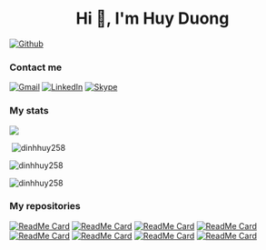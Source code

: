 <h1 align="center">Hi 👋, I'm Huy Duong</h1>

[![Github](https://img.shields.io/github/followers/dinhhuy258?label=Follow&style=social)](https://github.com/dinhhuy258)

<h3 align="left">Contact me</h3>

[![Gmail](https://img.shields.io/badge/gmail-red?&style=for-the-badge&logo=gmail&logoColor=white)](https://mail.google.com/mail/u/0/?fs=1&to=huy.duongdinh@gmail.com&su=SUBJECT&body=BODY&tf=cm)
[![LinkedIn](https://img.shields.io/badge/LinkedIn-0077B5?style=for-the-badge&logo=linkedin&logoColor=white)](https://www.linkedin.com/in/huy-duong-a21a9610b/)
[![Skype](https://img.shields.io/badge/Skype-00AFF0?style=for-the-badge&logo=skype&logoColor=white)](https://join.skype.com/invite/x9oT9EohtcfC)

<h3 align="left">My stats</h3>

![](https://github-profile-summary-cards.vercel.app/api/cards/profile-details?username=dinhhuy258&theme=github)
<p>&nbsp;<img src="https://github-readme-stats-sigma-five.vercel.app/api?username=dinhhuy258&show_icons=true&locale=en" alt="dinhhuy258" /></p>

<p><img src="https://github-readme-streak-stats.herokuapp.com/?user=dinhhuy258&" alt="dinhhuy258" /></p>

<p><img src="https://github-readme-stats-sigma-five.vercel.app/api/top-langs?username=dinhhuy258&show_icons=true&locale=en&layout=compact" alt="dinhhuy258" /></p>

<h3 align="left">My repositories</h3>

[![ReadMe Card](https://github-readme-stats-sigma-five.vercel.app/api/pin/?username=dinhhuy258&repo=dotfiles&theme=github)](https://github.com/dinhhuy258/dotfiles)
[![ReadMe Card](https://github-readme-stats-sigma-five.vercel.app/api/pin/?username=dinhhuy258&repo=notes&theme=github)](https://github.com/dinhhuy258/notes)
[![ReadMe Card](https://github-readme-stats-sigma-five.vercel.app/api/pin/?username=dinhhuy258&repo=sfm.nvim&theme=github)](https://github.com/dinhhuy258/sfm.nvim)
[![ReadMe Card](https://github-readme-stats-sigma-five.vercel.app/api/pin/?username=dinhhuy258&repo=vintellij&theme=github)](https://github.com/dinhhuy258/vintellij)
[![ReadMe Card](https://github-readme-stats-sigma-five.vercel.app/api/pin/?username=dinhhuy258&repo=vim-local-history&theme=github)](https://github.com/dinhhuy258/vim-local-history)
[![ReadMe Card](https://github-readme-stats-sigma-five.vercel.app/api/pin/?username=dinhhuy258&repo=vim-database&theme=github)](https://github.com/dinhhuy258/vim-database)
[![ReadMe Card](https://github-readme-stats.vercel.app/api/pin/?username=dinhhuy258&repo=git.nvim&theme=github)](https://github.com/dinhhuy258/git.nvim)
[![ReadMe Card](https://github-readme-stats.vercel.app/api/pin/?username=dinhhuy258&repo=fm&theme=github)](https://github.com/dinhhuy258/fm)
